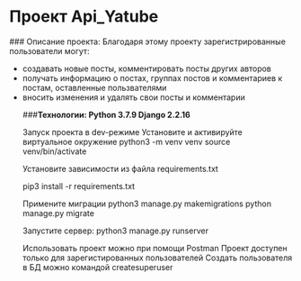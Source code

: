 <h1>Проект Api_Yatube</h1> ###
Описание проекта: Благодаря этому проекту зарегистрированные пользователи могут:
<ul>
  <li>создавать новые посты, комментировать посты других авторов</li>
<li>получать информацию о постах, группах постов и комментариев к постам, оставленные пользвателями</li>
  <li>вносить изменения и удалять свои посты и комментарии</li>
  
  
  ###<b>Технологии: Python 3.7.9 Django 2.2.16</b>

Запуск проекта в dev-режиме
Установите и активируйте виртуальное окружение python3 -m venv venv source venv/bin/activate

Установите зависимости из файла requirements.txt

pip3 install -r requirements.txt

Примените миграции
python3 manage.py makemigrations python manage.py migrate

Запустите сервер: python3 manage.py runserver

Использовать проект можно при помощи Postman Проект доступен только для зарегистированных пользователей Создать пользователя в БД можно командой createsuperuser
